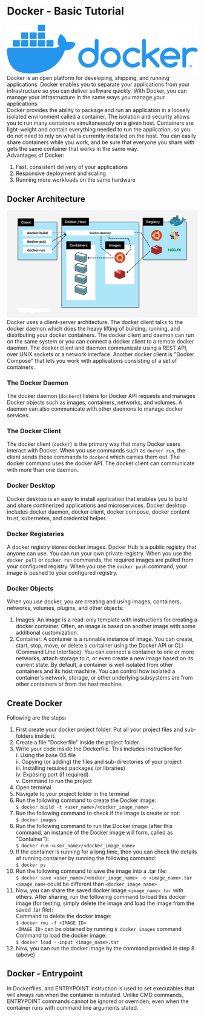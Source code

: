 # Docker - Basic Tutorial  
![Docker](https://github.com/sansinghsanjay/Misc_python_scripts/blob/master/docker_project/images/docker_image.png)  
Docker is an open platform for developing, shipping, and running applications. Docker enables you to separate your applications from your infrastructure so you can deliver software quickly. With Docker, you can manage your infrastructure in the same ways you manage your applications.  
Docker provides the ability to package and run an application in a loosely isolated environment called a container. The isolation and security allows you to run many containers simultaneously on a given host. Containers are light-weight and contain everything needed to run the application, so you do not need to rely on what is currently installed on the host. You can easily share containers while you work, and be sure that everyone you share with gets the same container that works in the same way.  
Advantages of Docker:  
1. Fast, consistent delivery of your applications  
2. Responsive deployment and scaling  
3. Running more workloads on the same hardware  
  
## Docker Architecture  
![Docker Architecture](https://github.com/sansinghsanjay/Misc_python_scripts/blob/master/docker_project/images/Docker-Architecture.png)  
Docker uses a client-server architecture. The docker client talks to the docker daemon which does the heavy lifting of building, running, and distributing your docker containers. The docker client and daemon can run on the same system or you can connect a docker client to a remote docker daemon. The docker client and daemon communicate using a REST API, over UNIX sockets or a network interface. Another docker client is "Docker Compose" that lets you work with applications consisting of a set of containers.  
### The Docker Daemon  
The docker daemon (`dockerd`) listens for Docker API requests and manages Docker objects such as images, containers, networks, and volumes. A daemon can also communicate with other daemons to manage docker services.  
### The Docker Client  
The docker client (`docker`) is the primary way that many Docker users interact with Docker. When you use commands such as `docker run`, the client sends these commands to `dockerd` which carries them out. The docker command uses the docker API. The docker client can communicate with more than one daemon.  
### Docker Desktop  
Docker desktop is an easy to install application that enables you to build and share continerized applications and microservices. Docker desktop includes docker daemon, docker client, docker compose, docker content trust, kubernetes, and credential helper.  
### Docker Registeries  
A docker registry stores docker images. Docker Hub is a public registry that anyone can use. You can run your own private registry. When you use the `docker pull` or `docker run` commands, the required images are pulled from your configured registry. When you use the `docker push` command, your image is pushed to your configured registry.  
### Docker Objects  
When you use docker, you are creating and using images, containers, networks, volumes, plugins, and other objects:  
1. Images: An image is a read-only template with instructions for creating a docker container. Often, an image is based on another image with some additional customization.  
2. Container: A container is a runnable instance of image. You can create, start, stop, move, or delete a container using the Docker API or CLI (Command Line Interface). You can connect a container to one or more networks, attach storage to it, or even create a new image based on its current state. By default, a container is well isolated from other containers and its host machine. You can control how isolated a container's network, storage, or other underlying subsystems are from other containers or from the host machine.  
  
## Create Docker  
Following are the steps:  
1. First create your docker project folder. Put all your project files and sub-folders inside it.  
2. Create a file "Dockerfile" inside the project folder.  
3. Write your code inside the Dockerfile. This includes instruction for:  
i. Using the base OS file  
ii. Copying (or adding) the files and sub-directories of your project  
iii. Installing required packages (or libraries)  
iv. Exposing port (if required)  
v. Command to run the project  
4. Open terminal  
5. Navigate to your project folder in the terminal  
6. Run the following command to create the Docker image:  
`$ docker build -t <user_name>/<docker_image_name> .`  
7. Run the following command to check if the image is create or not:  
`$ docker images`  
8. Run the following command to run the Docker image (after this command, an instance of the Docker image will form, called as "Container"):  
`$ docker run <user_name>/<docker_image_name>`  
9. If the container is running for a long time, then you can check the details of running container by running the following command:  
`$ docker ps`  
10. Run the following command to save the image into a .tar file:  
`$ docker save <user_name>/<docker_image_name> -o <image_name>.tar`  
	`<image_name` could be different than `<docker_image_name>`  
11. Now, you can share the saved docker image `<image_name>.tar` with others. After sharing, run the following command to load this docker image (for testing, simply delete the image and load the image from the saved .tar file):  
Command to delete the docker image:  
`$ docker rmi -f <IMAGE ID>`  
`<IMAGE ID>` can be obtained by running `$ docker images` command  
Command to load the docker image:  
`$ docker load --input <image_name>.tar`  
12. Now, you can run the docker image by the command provided in step 8 (above)  
  
## Docker - Entrypoint  
In Dockerfiles, and ENTRYPOINT instruction is used to set executables that will always run when the container is initiated. Unlike CMD commands, ENTRYPOINT commands cannot be ignored or overriden, even when the container runs with command line arguments stated.  